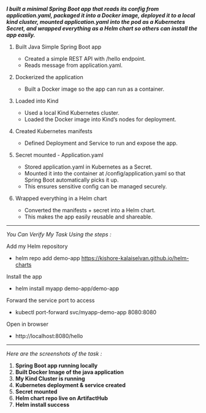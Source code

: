 ***I built a minimal Spring Boot app that reads its config from application.yaml, packaged it into a Docker image, deployed it to a local kind cluster, mounted application.yaml into the pod as a Kubernetes Secret, and wrapped everything as a Helm chart so others can install the app easily.***


1. Built Java Simple Spring Boot app
   - Created a simple REST API with /hello endpoint.
   - Reads message from application.yaml.


2. Dockerized the application
   - Built a Docker image so the app can run as a container.


3. Loaded into Kind
   - Used a local Kind Kubernetes cluster.
   - Loaded the Docker image into Kind’s nodes for deployment.


4. Created Kubernetes manifests
   - Defined Deployment and Service to run and expose the app.


5. Secret mounted - Application.yaml
   - Stored application.yaml in Kubernetes as a Secret.
   - Mounted it into the container at /config/application.yaml so that Spring Boot automatically picks it up.
   - This ensures sensitive config can be managed securely.


6. Wrapped everything in a Helm chart
   - Converted the manifests + secret into a Helm chart.
   - This makes the app easily reusable and shareable.
--------------------------------------------------------------------------------------------------------------------------------------------------------------------

_You Can Verify My Task Using the steps :_

Add my Helm repository 
- helm repo add demo-app https://kishore-kalaiselvan.github.io/helm-charts

Install the app 
- helm install myapp demo-app/demo-app

Forward the service port to access
- kubectl port-forward svc/myapp-demo-app 8080:8080

Open in browser
- http://localhost:8080/hello
  
--------------------------------------------------------------------------------------------------------------------------------------------------------------------
_Here are the screenshots of the task :_

1. **Spring Boot app running locally**
2. **Built Docker Image of the java application**
3. **My Kind Cluster is running**
4. **Kubernetes deployment & service created**
5. **Secret mounted**
6. **Helm chart repo live on ArtifactHub**
7. **Helm install success**
   


